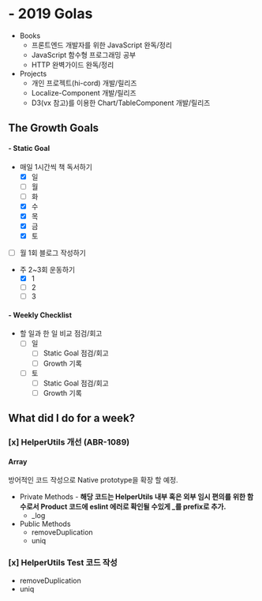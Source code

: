 # - 2019 Golas
- Books
  - 프론트엔드 개발자를 위한 JavaScript 완독/정리
  - JavaScript 함수형 프로그래밍 공부
  - HTTP 완벽가이드 완독/정리
- Projects
  - 개인 프로젝트(hi-cord) 개발/릴리즈
  - Localize-Component 개발/릴리즈
  - D3(vx 참고)를 이용한 Chart/TableComponent 개발/릴리즈

## The Growth Goals
#### - Static Goal
- 매일 1시간씩 책 독서하기
  - [x] 일
  - [ ] 월
  - [ ] 화
  - [x] 수
  - [x] 목
  - [x] 금
  - [x] 토
- [ ] 월 1회 블로그 작성하기
- 주 2~3회 운동하기
  - [x] 1
  - [ ] 2
  - [ ] 3

#### - Weekly Checklist
- 할 일과 한 일 비교 점검/회고
  - [ ] 일
    - [ ] Static Goal 점검/회고
    - [ ] Growth 기록
  - [ ] 토
    - [ ] Static Goal 점검/회고
    - [ ] Growth 기록

## What did I do for a week?
### [x] HelperUtils 개선 (ABR-1089)
#### Array
방어적인 코드 작성으로 Native prototype을 확장 할 예정.

- Private Methods - **해당 코드는 HelperUtils 내부 혹은 외부 임시 편의를 위한 함수로서 Product 코드에 eslint 에러로 확인될 수있게 _를 prefix로 추가.**
  - _log
- Public Methods
  - removeDuplication
  - uniq

### [x] HelperUtils Test 코드 작성
- removeDuplication
- uniq
